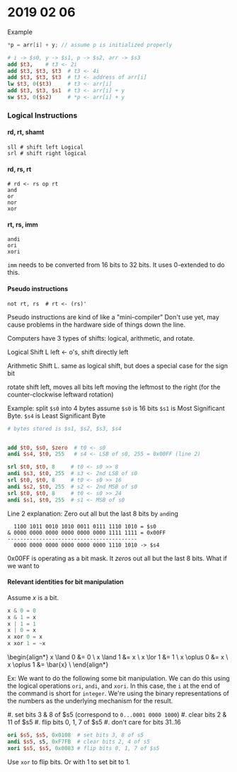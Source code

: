 # 2019 02 06

Example

```c
*p = arr[i] + y; // assume p is initialized properly
```


```MIPS
# i -> $s0, y -> $s1, p -> $s2, arr -> $s3
add $t3,    # t3 <- 2i
add $t3, $t3, $t3  # t3 <- 4i
add $t3, $t3, $t3  # t3 <- address of arr[i]
lw $t3, 0($t3)     # t3 <- arr[i]
add $t3, $t3, $s1  # t3 <- arr[i] + y
sw $t3, 0($s2)     # *p <- arr[i] + y
```

### Logical Instructions

#### rd, rt, shamt

```
sll # shift left Logical
srl # shift right logical
```

#### rd, rs, rt   

```
# rd <- rs op rt
and
or
nor
xor

```

#### rt, rs, imm

```
andi
ori
xori
```

`imm` needs to be converted from 16 bits to 32 bits. It uses 0-extended to do this.

#### Pseudo instructions

```
not rt, rs  # rt <- (rs)'
```
Pseudo instructions are kind of like a "mini-compiler"
Don't use yet, may cause problems in the hardware side of things down the line.

Computers have 3 types of shifts: logical, arithmetic, and rotate.

Logical Shift L left  <- o's, shift directly left

Arithmetic Shift L. same as logical shift, but does a special case for the sign bit

rotate shift left, moves all bits left moving the leftmost to the right (for the counter-clockwise leftward rotation)

Example: split `$s0` into 4 bytes assume `$s0` is 16 bits
`$s1` is Most Significant Byte. `$s4` is Least Significant Byte

```MIPS
# bytes stored is $s1, $s2, $s3, $s4


add $t0, $s0, $zero  # t0 <- s0
andi $s4, $t0, 255   # s4 <- LSB of s0, 255 = 0x00FF (line 2)

srl $t0, $t0, 8     # t0 <- s0 >> 8
andi $s3, $t0, 255  # s3 <- 2nd LSB of s0
srl $t0, $t0, 8     # t0 <- s0 >> 16
andi $s2, $t0, 255  # s2 <- 2nd MSB of s0
srl $t0, $t0, 8     # t0 <- s0 >> 24
andi $s1, $t0, 255  # s1 <- MSB of s0
```

Line 2 explanation: Zero out all but the last 8 bits by `and`ing

```
  1100 1011 0010 1010 0011 0111 1110 1010 = $s0
& 0000 0000 0000 0000 0000 0000 1111 1111 = 0x00FF
-----------------------------------------
  0000 0000 0000 0000 0000 0000 1110 1010 -> $s4
```
0x00FF is operating as a bit mask. It *zero*s out all but the last 8 bits.
What if we want to

#### Relevant identities for bit manipulation

Assume $x$ is a bit.

```c
x & 0 = 0
x & 1 = x
x | 1 = 1
x | 0 = x
x xor 0 = x
x xor 1 = ~x
```

\begin{align*}
x \land 0 &= 0 \\
x \land 1 &= x \\
x \lor 1 &= 1 \\
x \oplus 0 &= x \\
x \oplus 1 &= \bar{x} \\
\end{align*}

Ex: We want to do the following some bit manipulation. We can do this using the
logical operations `ori`, `andi`, and `xori`. In this case, the `i` at the end
of the command is short for `integer`. We're using the binary representations of
the numbers as the underlying mechanism for the result.

  #. set bits 3 & 8 of $s5 (correspond to `0...0001 0000 1000`)
  #. clear bits 2 & 11 of $s5
  #. flip bits 0, 1, 7 of $s5
  #. don't care for bits 31..16

```MIPS
ori $s5, $s5, 0x0108  # set bits 3, 8 of s5
andi $s5, s5, 0xF7FB  # clear bits 2, 4 of s5
xori $s5, $s5, 0x0083 # flip bits 0, 1, 7 of $s5
```

Use `xor` to flip bits.
Or with 1 to set bit to 1.
